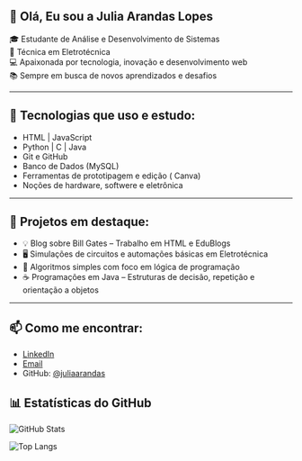 ## 👋 Olá, Eu sou a Julia Arandas Lopes 

🎓 Estudante de Análise e Desenvolvimento de Sistemas  
🔌 Técnica em Eletrotécnica  
💻 Apaixonada por tecnologia, inovação e desenvolvimento web  
📚 Sempre em busca de novos aprendizados e desafios  

---

## 🚀 Tecnologias que uso e estudo:

- HTML | JavaScript  
- Python | C | Java 
- Git e GitHub  
- Banco de Dados (MySQL)  
- Ferramentas de prototipagem e edição ( Canva)  
- Noções de hardware, softwere e eletrônica 

---

## 📂 Projetos em destaque:

- 💡 Blog sobre Bill Gates – Trabalho em HTML e EduBlogs  
- 🖥️ Simulações de circuitos e automações básicas em Eletrotécnica  
- 🔢 Algoritmos simples com foco em lógica de programação  
- ☕ Programações em Java – Estruturas de decisão, repetição e orientação a objetos  

---

## 📫 Como me encontrar:

- [LinkedIn]([[in/juliaarandass](https://www.linkedin.com/in/julia-arandas-79881434b?utm_source=share&utm_campaign=share_via&utm_content=profile&utm_medium=ios_app)](https://www.linkedin.com/in/juliaarandass))  
- [Email](juliaarandas08@gmail.com)  
- GitHub: [@juliaarandas](https://github.com/juliaarandas)

## 📊 Estatísticas do GitHub

![GitHub Stats](https://github-readme-stats.vercel.app/api?username=juliaarandas&show_icons=true&theme=radical)

![Top Langs](https://github-readme-stats.vercel.app/api/top-langs/?username=juliaarandas&layout=compact&theme=radical)
